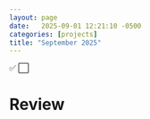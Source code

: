 ```yaml
---
layout: page
date:   2025-09-01 12:21:10 -0500
categories: [projects]
title: "September 2025"
---
```

✅ ⬜ 



# Review
